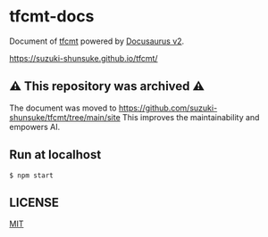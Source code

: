 # tfcmt-docs

Document of [tfcmt](https://github.com/suzuki-shunsuke/tfcmt) powered by [Docusaurus v2](https://docusaurus.io/).

https://suzuki-shunsuke.github.io/tfcmt/

## :warning: This repository was archived :warning:

The document was moved to https://github.com/suzuki-shunsuke/tfcmt/tree/main/site
This improves the maintainability and empowers AI.

## Run at localhost

```console
$ npm start
```

## LICENSE

[MIT](LICENSE)
